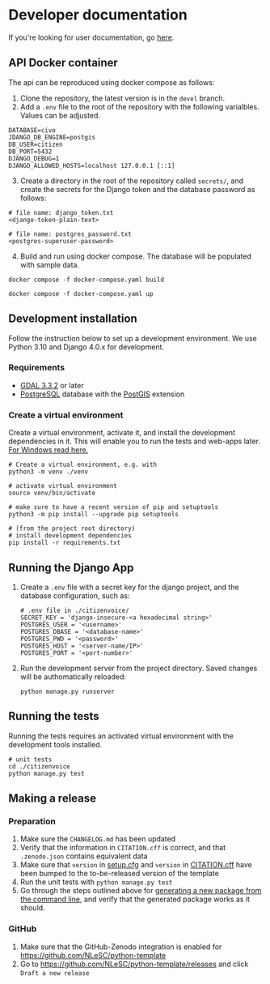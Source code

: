 # Developer documentation

If you're looking for user documentation, go [here](README.md).


## API Docker container

The api can be reproduced using docker compose as follows:

1. Clone the repository, the latest version is in the `devel` branch.
2. Add a `.env` file to the root of the repository with the following varialbles. Values can be adjusted.

```shell
DATABASE=civo
JDANGO_DB_ENGINE=postgis
DB_USER=citizen
DB_PORT=5432
DJANGO_DEBUG=1  
DJANGO_ALLOWED_HOSTS=localhost 127.0.0.1 [::1]
```

3. Create a directory in the root of the repository called `secrets/`, and create the secrets for the Django token and the database password as follows:

```shell
# file name: django_token.txt
<django-token-plain-text>
```

```shell
# file name: postgres_password.txt
<postgres-superuser-password>
```

4. Build and run using docker compose. The database will be populated with sample data.

```shell
docker compose -f docker-compose.yaml build

docker compose -f docker-compose.yaml up
```

## Development installation

Follow the instruction below to set up a development environment. We use Python 3.10 and Django 4.0.x for development.

### Requirements

* [GDAL 3.3.2](https://gdal.org/download.html) or later
* [PostgreSQL](https://www.postgresql.org/) database with the [PostGIS](https://postgis.net/install/) extension

### Create a virtual environment

Create a virtual environment, activate it, and install the development dependencies in it. This will enable you to run the tests and web-apps later.
[For Windows read here.](https://medium.com/co-learning-lounge/create-virtual-environment-python-windows-2021-d947c3a3ca78)

```shell
# Create a virtual environment, e.g. with
python3 -m venv ./venv

# activate virtual environment
source venv/bin/activate

# make sure to have a recent version of pip and setuptools
python3 -m pip install --upgrade pip setuptools

# (from the project root directory)
# install development dependencies
pip install -r requirements.txt
```

## Running the Django App

1. Create a `.env` file with a secret key for the django project, and the database configuration, such as:
    
    ```shell
    # .env file in ./citizenvoice/
    SECRET_KEY = 'django-insecure-<a hexadecimal string>'
    POSTGRES_USER = '<username>'
    POSTGRES_DBASE = '<database-name>'
    POSTGRES_PWD = '<password>'
    POSTGRES_HOST = '<server-name/IP>'
    POSTGRES_PORT = '<port-number>'
    ```
2. Run the development server from the project directory. Saved changes will be authomatically reloaded:

    ```shell
    python manage.py runserver
    ```

## Running the tests

Running the tests requires an activated virtual environment with the development tools installed.

```shell
# unit tests
cd ./citizenvoice
python manage.py test
```

## Making a release

### Preparation

1. Make sure the `CHANGELOG.md` has been updated
2. Verify that the information in `CITATION.cff` is correct, and that `.zenodo.json` contains equivalent data
3. Make sure that `version` in [setup.cfg](setup.cfg) and  `version` in [CITATION.cff](CITATION.cff) have been bumped to the to-be-released version of the template
4. Run the unit tests with `python manage.py test`
5. Go through the steps outlined above for [generating a new package from the command line](#), and verify that the generated package works as it should.

### GitHub

1. Make sure that the GitHub-Zenodo integration is enabled for https://github.com/NLeSC/python-template
1. Go to https://github.com/NLeSC/python-template/releases and click `Draft a new release`
